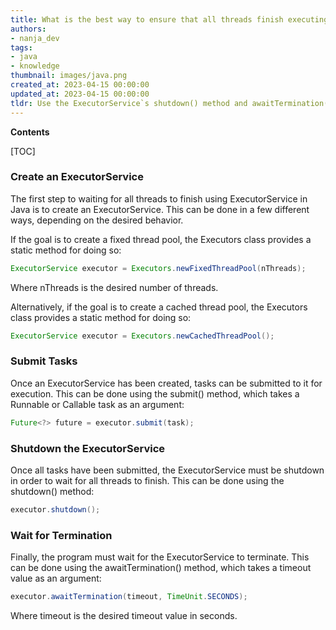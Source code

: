 ```yaml
---
title: What is the best way to ensure that all threads finish executing when using an executorservice?
authors:
- nanja_dev
tags:
- java
- knowledge
thumbnail: images/java.png
created_at: 2023-04-15 00:00:00
updated_at: 2023-04-15 00:00:00
tldr: Use the ExecutorService`s shutdown() method and awaitTermination() method to wait for all threads to finish.
---
```


**Contents**

[TOC]

### Create an ExecutorService

The first step to waiting for all threads to finish using ExecutorService in Java is to create an ExecutorService. This can be done in a few different ways, depending on the desired behavior. 

If the goal is to create a fixed thread pool, the Executors class provides a static method for doing so:

```java
ExecutorService executor = Executors.newFixedThreadPool(nThreads);
```

Where nThreads is the desired number of threads.

Alternatively, if the goal is to create a cached thread pool, the Executors class provides a static method for doing so:

```java
ExecutorService executor = Executors.newCachedThreadPool();
```

### Submit Tasks

Once an ExecutorService has been created, tasks can be submitted to it for execution. This can be done using the submit() method, which takes a Runnable or Callable task as an argument:

```java
Future<?> future = executor.submit(task);
```

### Shutdown the ExecutorService

Once all tasks have been submitted, the ExecutorService must be shutdown in order to wait for all threads to finish. This can be done using the shutdown() method:

```java
executor.shutdown();
```

### Wait for Termination

Finally, the program must wait for the ExecutorService to terminate. This can be done using the awaitTermination() method, which takes a timeout value as an argument:

```java
executor.awaitTermination(timeout, TimeUnit.SECONDS);
```

Where timeout is the desired timeout value in seconds.

